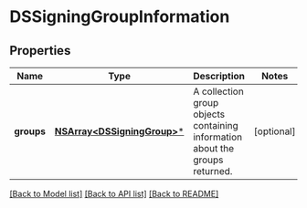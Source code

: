 # DSSigningGroupInformation

## Properties
Name | Type | Description | Notes
------------ | ------------- | ------------- | -------------
**groups** | [**NSArray&lt;DSSigningGroup&gt;***](DSSigningGroup.md) | A collection group objects containing information about the groups returned. | [optional] 

[[Back to Model list]](../README.md#documentation-for-models) [[Back to API list]](../README.md#documentation-for-api-endpoints) [[Back to README]](../README.md)


